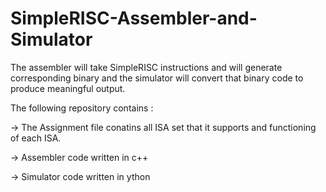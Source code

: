 # SimpleRISC-Assembler-and-Simulator
The assembler will take SimpleRISC instructions and will generate corresponding binary and the simulator will convert that binary code to produce meaningful output.

The following repository contains : 

-> The Assignment file conatins all ISA set that it supports and functioning of each ISA.

-> Assembler code written in c++

-> Simulator code written in ython

